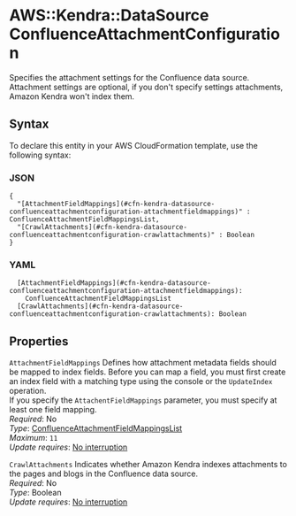 # AWS::Kendra::DataSource ConfluenceAttachmentConfiguration<a name="aws-properties-kendra-datasource-confluenceattachmentconfiguration"></a>

Specifies the attachment settings for the Confluence data source\. Attachment settings are optional, if you don't specify settings attachments, Amazon Kendra won't index them\.

## Syntax<a name="aws-properties-kendra-datasource-confluenceattachmentconfiguration-syntax"></a>

To declare this entity in your AWS CloudFormation template, use the following syntax:

### JSON<a name="aws-properties-kendra-datasource-confluenceattachmentconfiguration-syntax.json"></a>

```
{
  "[AttachmentFieldMappings](#cfn-kendra-datasource-confluenceattachmentconfiguration-attachmentfieldmappings)" : ConfluenceAttachmentFieldMappingsList,
  "[CrawlAttachments](#cfn-kendra-datasource-confluenceattachmentconfiguration-crawlattachments)" : Boolean
}
```

### YAML<a name="aws-properties-kendra-datasource-confluenceattachmentconfiguration-syntax.yaml"></a>

```
  [AttachmentFieldMappings](#cfn-kendra-datasource-confluenceattachmentconfiguration-attachmentfieldmappings): 
    ConfluenceAttachmentFieldMappingsList
  [CrawlAttachments](#cfn-kendra-datasource-confluenceattachmentconfiguration-crawlattachments): Boolean
```

## Properties<a name="aws-properties-kendra-datasource-confluenceattachmentconfiguration-properties"></a>

`AttachmentFieldMappings`  <a name="cfn-kendra-datasource-confluenceattachmentconfiguration-attachmentfieldmappings"></a>
Defines how attachment metadata fields should be mapped to index fields\. Before you can map a field, you must first create an index field with a matching type using the console or the `UpdateIndex` operation\.  
If you specify the `AttachentFieldMappings` parameter, you must specify at least one field mapping\.  
*Required*: No  
*Type*: [ConfluenceAttachmentFieldMappingsList](aws-properties-kendra-datasource-confluenceattachmentfieldmappingslist.md)  
*Maximum*: `11`  
*Update requires*: [No interruption](https://docs.aws.amazon.com/AWSCloudFormation/latest/UserGuide/using-cfn-updating-stacks-update-behaviors.html#update-no-interrupt)

`CrawlAttachments`  <a name="cfn-kendra-datasource-confluenceattachmentconfiguration-crawlattachments"></a>
Indicates whether Amazon Kendra indexes attachments to the pages and blogs in the Confluence data source\.   
*Required*: No  
*Type*: Boolean  
*Update requires*: [No interruption](https://docs.aws.amazon.com/AWSCloudFormation/latest/UserGuide/using-cfn-updating-stacks-update-behaviors.html#update-no-interrupt)